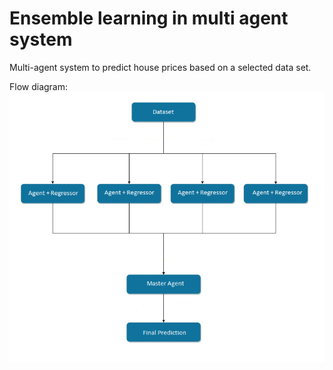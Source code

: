# Ensemble learning in multi agent system
Multi-agent system to predict house prices based on a selected data set.

Flow diagram:
![alt text](https://github.com/KubaBBB/Ensemble-Learning/blob/master/markdownfiles/diagram.png "Flow diagram")
